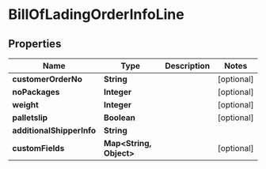 
# BillOfLadingOrderInfoLine

## Properties
Name | Type | Description | Notes
------------ | ------------- | ------------- | -------------
**customerOrderNo** | **String** |  |  [optional]
**noPackages** | **Integer** |  |  [optional]
**weight** | **Integer** |  |  [optional]
**palletslip** | **Boolean** |  |  [optional]
**additionalShipperInfo** | **String** |  | 
**customFields** | **Map&lt;String, Object&gt;** |  |  [optional]



